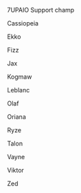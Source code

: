 7UPAIO 
Support champ

Cassiopeia

Ekko

Fizz

Jax

Kogmaw

Leblanc

Olaf

Oriana

Ryze

Talon

Vayne

Viktor

Zed
